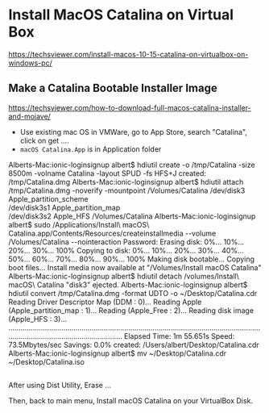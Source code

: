# Install MacOS Catalina on Virtual Box

https://techsviewer.com/install-macos-10-15-catalina-on-virtualbox-on-windows-pc/


## Make a Catalina Bootable Installer Image

https://techsviewer.com/how-to-download-full-macos-catalina-installer-and-mojave/

- Use existing mac OS in VMWare, go to App Store, search "Catalina", click on get ....
- `macOS Catalina.App` is in Application folder

Alberts-Mac:ionic-loginsignup albert$ hdiutil create -o /tmp/Catalina -size 8500m -volname Catalina -layout SPUD -fs HFS+J
created: /tmp/Catalina.dmg
Alberts-Mac:ionic-loginsignup albert$ hdiutil attach /tmp/Catalina.dmg -noverify -mountpoint /Volumes/Catalina
/dev/disk3          	Apple_partition_scheme         	
/dev/disk3s1        	Apple_partition_map            	
/dev/disk3s2        	Apple_HFS                      	/Volumes/Catalina
Alberts-Mac:ionic-loginsignup albert$ sudo /Applications/Install\ macOS\ Catalina.app/Contents/Resources/createinstallmedia --volume /Volumes/Catalina --nointeraction
Password:
Erasing disk: 0%... 10%... 20%... 30%... 100%
Copying to disk: 0%... 10%... 20%... 30%... 40%... 50%... 60%... 70%... 80%... 90%... 100%
Making disk bootable...
Copying boot files...
Install media now available at "/Volumes/Install macOS Catalina"
Alberts-Mac:ionic-loginsignup albert$ hdiutil detach /volumes/Install\ macOS\ Catalina
"disk3" ejected.
Alberts-Mac:ionic-loginsignup albert$ hdiutil convert /tmp/Catalina.dmg -format UDTO -o ~/Desktop/Catalina.cdr
Reading Driver Descriptor Map (DDM : 0)…
Reading Apple (Apple_partition_map : 1)…
Reading  (Apple_Free : 2)…
Reading disk image (Apple_HFS : 3)…
....................................................................................................................................................................................
Elapsed Time:  1m 55.651s
Speed: 73.5Mbytes/sec
Savings: 0.0%
created: /Users/albert/Desktop/Catalina.cdr
Alberts-Mac:ionic-loginsignup albert$ mv ~/Desktop/Catalina.cdr ~/Desktop/Catalina.iso


## 

After using Dist Utility, Erase ...

Then, back to main menu, Install macOS Catalina on your VirtualBox Disk.










